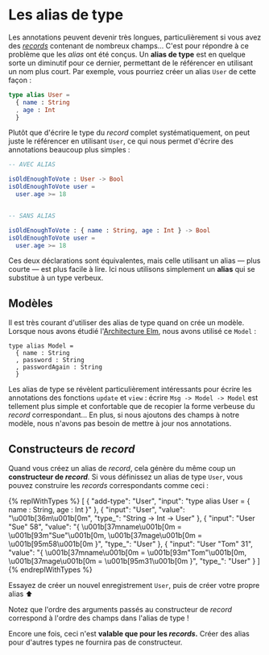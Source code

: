 # Les alias de type

Les annotations peuvent devenir très longues, particulièrement si vous avez des [*records*](/bases_du_langage.html#records) contenant de nombreux champs… C'est pour répondre à ce problème que les *alias* ont été conçus. Un **alias de type** est en quelque sorte un diminutif pour ce dernier, permettant de le référencer en utilisant un nom plus court. Par exemple, vous pourriez créer un alias `User` de cette façon :

```elm
type alias User =
  { name : String
  , age : Int
  }
```

Plutôt que d'écrire le type du _record_ complet systématiquement, on peut juste le référencer en utilisant `User`, ce qui nous permet d'écrire des annotations beaucoup plus simples :

```elm
-- AVEC ALIAS

isOldEnoughToVote : User -> Bool
isOldEnoughToVote user =
  user.age >= 18


-- SANS ALIAS

isOldEnoughToVote : { name : String, age : Int } -> Bool
isOldEnoughToVote user =
  user.age >= 18
```

Ces deux déclarations sont équivalentes, mais celle utilisant un alias — plus courte — est plus facile à lire. Ici nous utilisons simplement un **alias** qui se substitue à un type verbeux.


## Modèles

Il est très courant d'utiliser des alias de type quand on crée un modèle. Lorsque nous avons étudié l'[Architecture Elm](/architecture/), nous avons utilisé ce `Model` :

```
type alias Model =
  { name : String
  , password : String
  , passwordAgain : String
  }
```

Les alias de type se révèlent particulièrement intéressants pour écrire les annotations des fonctions `update` et `view` : écrire `Msg -> Model -> Model` est tellement plus simple et confortable que de recopier la forme verbeuse du _record_ correspondant… En plus, si nous ajoutons des champs à notre modèle, nous n'avons pas besoin de mettre à jour nos annotations.


## Constructeurs de _record_

Quand vous créez un alias de _record_, cela génère du même coup un **constructeur de _record_**. Si vous définissez un alias de type `User`, vous pouvez construire les _records_ correspondants comme ceci :

{% replWithTypes %}
[
	{
		"add-type": "User",
		"input": "type alias User = { name : String, age : Int }"
	},
	{
		"input": "User",
		"value": "\u001b[36m<function>\u001b[0m",
		"type_": "String -> Int -> User"
	},
	{
		"input": "User \"Sue\" 58",
		"value": "{ \u001b[37mname\u001b[0m = \u001b[93m\"Sue\"\u001b[0m, \u001b[37mage\u001b[0m = \u001b[95m58\u001b[0m }",
		"type_": "User"
	},
	{
		"input": "User \"Tom\" 31",
		"value": "{ \u001b[37mname\u001b[0m = \u001b[93m\"Tom\"\u001b[0m, \u001b[37mage\u001b[0m = \u001b[95m31\u001b[0m }",
		"type_": "User"
	}
]
{% endreplWithTypes %}

Essayez de créer un nouvel enregistrement `User`, puis de créer votre propre alias ⬆️

Notez que l'ordre des arguments passés au constructeur de _record_ correspond à l'ordre des champs dans l'alias de type !

Encore une fois, ceci n'est **valable que pour les _records_.** Créer des alias pour d'autres types ne fournira pas de constructeur.
